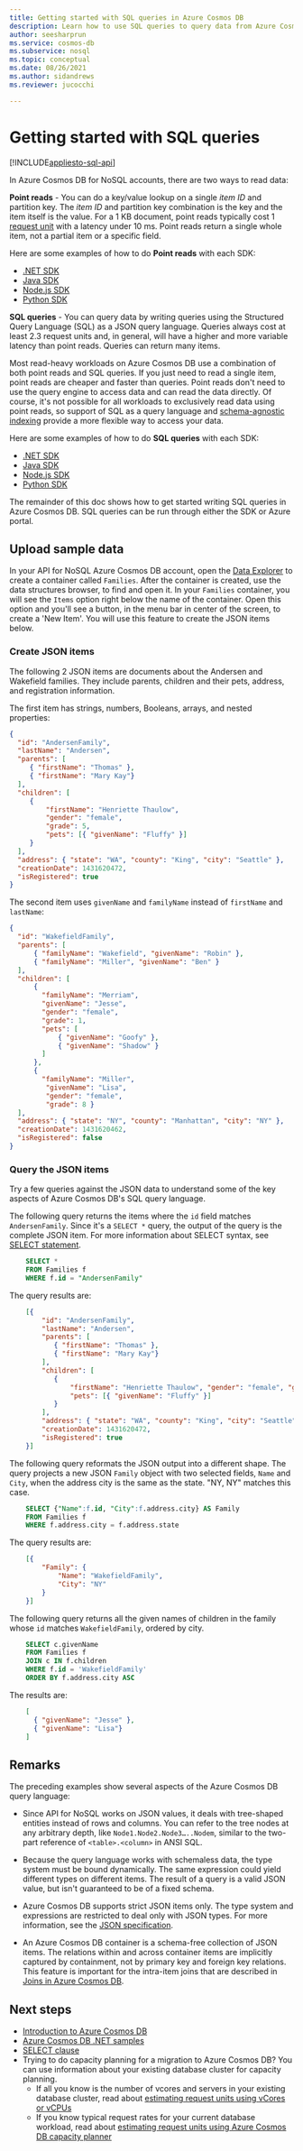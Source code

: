 ```yaml
---
title: Getting started with SQL queries in Azure Cosmos DB
description: Learn how to use SQL queries to query data from Azure Cosmos DB. You can upload sample data to a container in Azure Cosmos DB and query it. 
author: seesharprun
ms.service: cosmos-db
ms.subservice: nosql
ms.topic: conceptual
ms.date: 08/26/2021
ms.author: sidandrews
ms.reviewer: jucocchi

---
```

# Getting started with SQL queries
[!INCLUDE[appliesto-sql-api](../includes/appliesto-sql-api.md)]

In Azure Cosmos DB for NoSQL accounts, there are two ways to read data:

**Point reads** - You can do a key/value lookup on a single *item ID* and partition key. The *item ID* and partition key combination is the key and the item itself is the value. For a 1 KB document, point reads typically cost 1 [request unit](../request-units.md) with a latency under 10 ms. Point reads return a single whole item, not a partial item or a specific field.

Here are some examples of how to do **Point reads** with each SDK:

- [.NET SDK](/dotnet/api/microsoft.azure.cosmos.container.readitemasync)
- [Java SDK](/java/api/com.azure.cosmos.cosmoscontainer.readitem#com-azure-cosmos-cosmoscontainer-(t)readitem(java-lang-string-com-azure-cosmos-models-partitionkey-com-azure-cosmos-models-cosmositemrequestoptions-java-lang-class(t)))
- [Node.js SDK](/javascript/api/@azure/cosmos/item#@azure-cosmos-item-read)
- [Python SDK](/python/api/azure-cosmos/azure.cosmos.containerproxy#azure-cosmos-containerproxy-read-item)

**SQL queries** - You can query data by writing queries using the Structured Query Language (SQL) as a JSON query language. Queries always cost at least 2.3 request units and, in general, will have a higher and more variable latency than point reads. Queries can return many items.

Most read-heavy workloads on Azure Cosmos DB use a combination of both point reads and SQL queries. If you just need to read a single item, point reads are cheaper and faster than queries. Point reads don't need to use the query engine to access data and can read the data directly. Of course, it's not possible for all workloads to exclusively read data using point reads, so support of SQL as a query language and [schema-agnostic indexing](../index-overview.md) provide a more flexible way to access your data.

Here are some examples of how to do **SQL queries** with each SDK:

- [.NET SDK](../sql-api-dotnet-v3sdk-samples.md#query-examples)
- [Java SDK](../sql-api-java-sdk-samples.md#query-examples)
- [Node.js SDK](../sql-api-nodejs-samples.md#item-examples)
- [Python SDK](../sql-api-python-samples.md#item-examples)

The remainder of this doc shows how to get started writing SQL queries in Azure Cosmos DB. SQL queries can be run through either the SDK or Azure portal.

## Upload sample data

In your API for NoSQL Azure Cosmos DB account, open the [Data Explorer](../data-explorer.md) to create a container called `Families`. After the container is created, use the data structures browser, to find and open it. In your `Families` container, you will see the `Items` option right below the name of the container. Open this option and you'll see a button, in the menu bar in center of the screen, to create a 'New Item'. You will use this feature to create the JSON items below.

### Create JSON items

The following 2 JSON items are documents about the Andersen and Wakefield families. They include parents, children and their pets, address, and registration information. 

The first item has strings, numbers, Booleans, arrays, and nested properties:

```json
{
  "id": "AndersenFamily",
  "lastName": "Andersen",
  "parents": [
     { "firstName": "Thomas" },
     { "firstName": "Mary Kay"}
  ],
  "children": [
     {
         "firstName": "Henriette Thaulow",
         "gender": "female",
         "grade": 5,
         "pets": [{ "givenName": "Fluffy" }]
     }
  ],
  "address": { "state": "WA", "county": "King", "city": "Seattle" },
  "creationDate": 1431620472,
  "isRegistered": true
}
```

The second item uses `givenName` and `familyName` instead of `firstName` and `lastName`:

```json
{
  "id": "WakefieldFamily",
  "parents": [
      { "familyName": "Wakefield", "givenName": "Robin" },
      { "familyName": "Miller", "givenName": "Ben" }
  ],
  "children": [
      {
        "familyName": "Merriam",
        "givenName": "Jesse",
        "gender": "female",
        "grade": 1,
        "pets": [
            { "givenName": "Goofy" },
            { "givenName": "Shadow" }
        ]
      },
      {
        "familyName": "Miller",
         "givenName": "Lisa",
         "gender": "female",
         "grade": 8 }
  ],
  "address": { "state": "NY", "county": "Manhattan", "city": "NY" },
  "creationDate": 1431620462,
  "isRegistered": false
}
```

### Query the JSON items

Try a few queries against the JSON data to understand some of the key aspects of Azure Cosmos DB's SQL query language.

The following query returns the items where the `id` field matches `AndersenFamily`. Since it's a `SELECT *` query, the output of the query is the complete JSON item. For more information about SELECT syntax, see [SELECT statement](sql-query-select.md).

```sql
    SELECT *
    FROM Families f
    WHERE f.id = "AndersenFamily"
```

The query results are:

```json
    [{
        "id": "AndersenFamily",
        "lastName": "Andersen",
        "parents": [
           { "firstName": "Thomas" },
           { "firstName": "Mary Kay"}
        ],
        "children": [
           {
               "firstName": "Henriette Thaulow", "gender": "female", "grade": 5,
               "pets": [{ "givenName": "Fluffy" }]
           }
        ],
        "address": { "state": "WA", "county": "King", "city": "Seattle" },
        "creationDate": 1431620472,
        "isRegistered": true
    }]
```

The following query reformats the JSON output into a different shape. The query projects a new JSON `Family` object with two selected fields, `Name` and `City`, when the address city is the same as the state. "NY, NY" matches this case.

```sql
    SELECT {"Name":f.id, "City":f.address.city} AS Family
    FROM Families f
    WHERE f.address.city = f.address.state
```

The query results are:

```json
    [{
        "Family": {
            "Name": "WakefieldFamily",
            "City": "NY"
        }
    }]
```

The following query returns all the given names of children in the family whose `id` matches `WakefieldFamily`, ordered by city.

```sql
    SELECT c.givenName
    FROM Families f
    JOIN c IN f.children
    WHERE f.id = 'WakefieldFamily'
    ORDER BY f.address.city ASC
```

The results are:

```json
    [
      { "givenName": "Jesse" },
      { "givenName": "Lisa"}
    ]
```

## Remarks

The preceding examples show several aspects of the Azure Cosmos DB query language:  

* Since API for NoSQL works on JSON values, it deals with tree-shaped entities instead of rows and columns. You can refer to the tree nodes at any arbitrary depth, like `Node1.Node2.Node3…..Nodem`, similar to the two-part reference of `<table>.<column>` in ANSI SQL.

* Because the query language works with schemaless data, the type system must be bound dynamically. The same expression could yield different types on different items. The result of a query is a valid JSON value, but isn't guaranteed to be of a fixed schema.  

* Azure Cosmos DB supports strict JSON items only. The type system and expressions are restricted to deal only with JSON types. For more information, see the [JSON specification](https://www.json.org/).  

* An Azure Cosmos DB container is a schema-free collection of JSON items. The relations within and across container items are implicitly captured by containment, not by primary key and foreign key relations. This feature is important for the intra-item joins that are described in [Joins in Azure Cosmos DB](sql-query-join.md).

## Next steps

- [Introduction to Azure Cosmos DB](../introduction.md)
- [Azure Cosmos DB .NET samples](https://github.com/Azure/azure-cosmos-dotnet-v3)
- [SELECT clause](sql-query-select.md)
- Trying to do capacity planning for a migration to Azure Cosmos DB? You can use information about your existing database cluster for capacity planning.
    - If all you know is the number of vcores and servers in your existing database cluster, read about [estimating request units using vCores or vCPUs](../convert-vcore-to-request-unit.md) 
    - If you know typical request rates for your current database workload, read about [estimating request units using Azure Cosmos DB capacity planner](../estimate-ru-with-capacity-planner.md)
